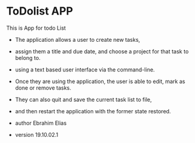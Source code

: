 # ToDolist APP
This is App for todo List
* The application allows a user to create new tasks,
* assign them a title and due date, and choose a project for that task to belong to.
* using a text based user interface via the command-line.
* Once they are using the application, the user is able to edit, mark as done or remove tasks.
* They can also quit and save the current task list to file,
* and then restart the application with the former state restored.

* author Ebrahim Elias
* version 19.10.02.1
